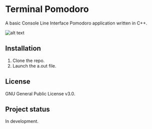 # Terminal Pomodoro

A basic Console Line Interface Pomodoro application written in C++.

![alt text](https://gitlab.com/Gibsol/terminal-pomodoro/-/blob/main/src/images/terminal%20pomodoro.png)

## Installation
1. Clone the repo.
2. Launch the a.out file.  

## License
GNU General Public License v3.0.

## Project status
In development.
